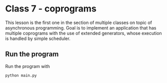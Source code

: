 # Class 7 - coprograms
This lesson is the first one in the section of multiple classes on topic of asynchronous programming.
Goal is to implement an application that has multiple coprograms with the use of extended generators, whose execution 
is handled by simple scheduler.

## Run the program
Run the program with 
```
python main.py
```